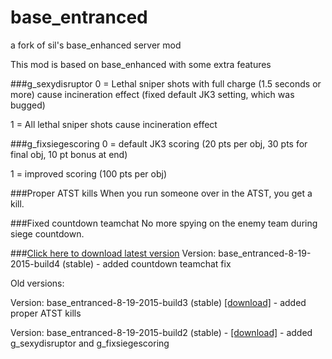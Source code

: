 # base_entranced
a fork of sil's base_enhanced server mod

This mod is based on base_enhanced with some extra features

###g_sexydisruptor
0 = Lethal sniper shots with full charge (1.5 seconds or more) cause incineration effect (fixed default JK3 setting, which was bugged)

1 = All lethal sniper shots cause incineration effect

###g_fixsiegescoring
0 = default JK3 scoring (20 pts per obj, 30 pts for final obj, 10 pt bonus at end)

1 = improved scoring (100 pts per obj)

###Proper ATST kills
When you run someone over in the ATST, you get a kill.

###Fixed countdown teamchat
No more spying on the enemy team during siege countdown.

###[Click here to download latest version](https://drive.google.com/file/d/0B-vLJdPP0Uo8aGwtRzhNSXZzaUU/view?usp=sharing)
Version: base_entranced-8-19-2015-build4 (stable) - added countdown teamchat fix



Old versions:

Version: base_entranced-8-19-2015-build3 (stable) [[download]](https://drive.google.com/file/d/0B-vLJdPP0Uo8ZlBTc3dDcy1lajA/view?usp=sharing) - added proper ATST kills

Version:  base_entranced-8-19-2015-build2 (stable) - [[download]](https://drive.google.com/file/d/0B-vLJdPP0Uo8bUhfR3dBcWtOWXc/view?usp=sharing) - added g_sexydisruptor and g_fixsiegescoring
